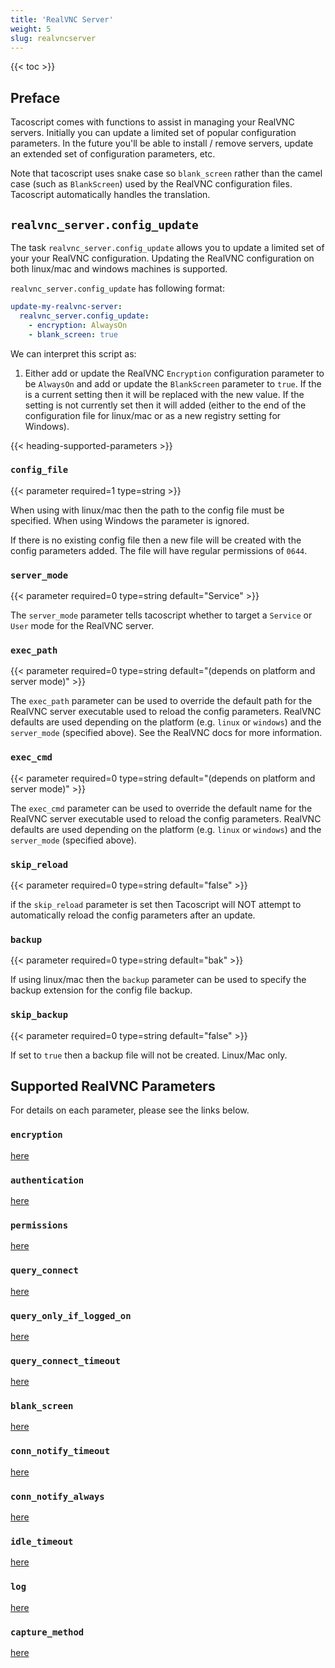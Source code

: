 ```yaml
---
title: 'RealVNC Server'
weight: 5
slug: realvncserver
---
```


{{< toc >}}

## Preface

Tacoscript comes with functions to assist in managing your RealVNC servers. Initially you can update a
limited set of popular configuration parameters. In the future you'll be able to install / remove servers,
update an extended set of configuration parameters, etc.

Note that tacoscript uses snake case so `blank_screen` rather than the camel case (such as `BlankScreen`)
used by the RealVNC configuration files. Tacoscript automatically handles the translation.

## `realvnc_server.config_update`

The task `realvnc_server.config_update` allows you to update a limited set of your your RealVNC
configuration. Updating the RealVNC configuration on both linux/mac and windows machines is supported.

`realvnc_server.config_update` has following format:

```yaml
update-my-realvnc-server:
  realvnc_server.config_update:
    - encryption: AlwaysOn
    - blank_screen: true
```

We can interpret this script as:

1. Either add or update the RealVNC `Encryption` configuration parameter to be `AlwaysOn` and add or
   update the `BlankScreen` parameter to `true`. If the is a current setting then it will be replaced
   with the new value. If the setting is not currently set then it will added (either to the end of the
   configuration file for linux/mac or as a new registry setting for Windows).

{{< heading-supported-parameters >}}

### `config_file`

{{< parameter required=1 type=string >}}

When using with linux/mac then the path to the config file must be specified. When using Windows the
parameter is ignored.

If there is no existing config file then a new file will be created with the config parameters
added. The file will have regular permissions of `0644`.

### `server_mode`

{{< parameter required=0 type=string default="Service" >}}

The `server_mode` parameter tells tacoscript whether to target a `Service` or
`User` mode for the RealVNC server.

### `exec_path`

{{< parameter required=0 type=string default="(depends on platform and server mode)" >}}

The `exec_path` parameter can be used to override the default path for the RealVNC
server executable used to reload the config parameters. RealVNC defaults are used
depending on the platform (e.g. `linux` or `windows`) and the `server_mode` (specified
above). See the RealVNC docs for more information.

### `exec_cmd`

{{< parameter required=0 type=string default="(depends on platform and server mode)" >}}

The `exec_cmd` parameter can be used to override the default name for the RealVNC
server executable used to reload the config parameters. RealVNC defaults are used
depending on the platform (e.g. `linux` or `windows`) and the `server_mode` (specified
above).

### `skip_reload`

{{< parameter required=0 type=string default="false" >}}

if the `skip_reload` parameter is set then Tacoscript will NOT attempt to automatically
reload the config parameters after an update.

### `backup`

{{< parameter required=0 type=string default="bak" >}}

If using linux/mac then the `backup` parameter can be used to specify the backup
extension for the config file backup.

### `skip_backup`

{{< parameter required=0 type=string default="false" >}}

If set to `true` then a backup file will not be created. Linux/Mac only.

## Supported RealVNC Parameters

For details on each parameter, please see the links below.

### `encryption`

[here](https://help.realvnc.com/hc/en-us/articles/360002251297-VNC-Server-Parameter-Reference#Encryption)

### `authentication`

[here](https://help.realvnc.com/hc/en-us/articles/360002251297-VNC-Server-Parameter-Reference#Authentication)

### `permissions`

[here](https://help.realvnc.com/hc/en-us/articles/360002251297-VNC-Server-Parameter-Reference#Permissions)

### `query_connect`

[here](https://help.realvnc.com/hc/en-us/articles/360002251297-VNC-Server-Parameter-Reference#Query_Connect)

### `query_only_if_logged_on`

[here](https://help.realvnc.com/hc/en-us/articles/360002251297-VNC-Server-Parameter-Reference#Query_Only_If_Logged_On)

### `query_connect_timeout`

[here](https://help.realvnc.com/hc/en-us/articles/360002251297-VNC-Server-Parameter-Reference#Query_Connect_Timeout)

### `blank_screen`

[here](https://help.realvnc.com/hc/en-us/articles/360002251297-VNC-Server-Parameter-Reference#Blank_Screen)

### `conn_notify_timeout`

[here](https://help.realvnc.com/hc/en-us/articles/360002251297-VNC-Server-Parameter-Reference#Conn_Notify_Timeout)

### `conn_notify_always`

[here](https://help.realvnc.com/hc/en-us/articles/360002251297-VNC-Server-Parameter-Reference#Conn_Notify_Always)

### `idle_timeout`

[here](https://help.realvnc.com/hc/en-us/articles/360002251297-VNC-Server-Parameter-Reference#Idle_Timeout)

### `log`

[here](https://help.realvnc.com/hc/en-us/articles/360002251297-VNC-Server-Parameter-Reference#Log)

### `capture_method`

[here](https://help.realvnc.com/hc/en-us/articles/360002251297-VNC-Server-Parameter-Reference#Capture_Method)
